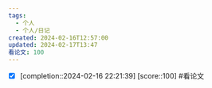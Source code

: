 ```yaml
---
tags:
  - 个人
  - 个人/日记
created: 2024-02-16T12:57:00
updated: 2024-02-17T13:47
看论文: 100
---
```




- [x]  [completion::2024-02-16 22:21:39] [score::100] #看论文